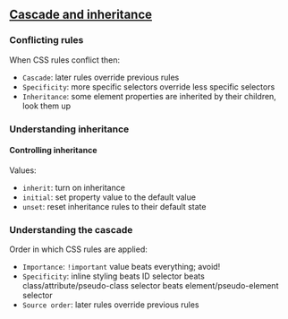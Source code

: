 ## [Cascade and inheritance](https://developer.mozilla.org/en-US/docs/Learn/CSS/Building_blocks/Cascade_and_inheritance)

### Conflicting rules

When CSS rules conflict then:
* `Cascade`: later rules override previous rules
* `Specificity`: more specific selectors override less specific selectors
* `Inheritance`: some element properties are inherited by their children, look them up

### Understanding inheritance

#### Controlling inheritance

Values:
* `inherit`: turn on inheritance
* `initial`: set property value to the default value
* `unset`: reset inheritance rules to their default state

### Understanding the cascade

Order in which CSS rules are applied:
* `Importance`: `!important` value beats everything; avoid!
* `Specificity`: inline styling beats ID selector beats class/attribute/pseudo-class selector beats element/pseudo-element selector
* `Source order`: later rules override previous rules
